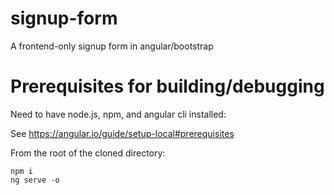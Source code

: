 # signup-form
A frontend-only signup form in angular/bootstrap

# Prerequisites for building/debugging
Need to have node.js, npm, and angular cli installed:

See https://angular.io/guide/setup-local#prerequisites

From the root of the cloned directory:

```
npm i
ng serve -o
```
